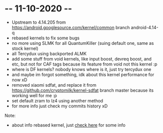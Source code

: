 # -- 11-10-2020 --
* Upstream to 4.14.205 from https://android.googlesource.com/kernel/common branch android-4.14-q
* rebased kernels to fix some bugs
* no more using SLMK for all QuantumKiller (suing default one, same as stock kernel)
* all Tercydux using backported ALMK
* add some stuff from void kernels, like input boost, devreq boost, and etc, but not for CAF tags because its feature from void not this kernel :p
* where is DF kernels? nobody knows where is it, just try tercydux one
* and maybe im forgot something, idk about this kernel performance for now xD
* removed xiaomi sdfat, and replace it from https://github.com/cryptomilk/kernel-sdfat branch master because its working well for me :p
* set default zram to lz4 using another method
* for more info just check my commits history xD

Note:
* about info rebased kernel, just <a href="https://github.com/ZyCromerZ/begonia/blob/changelogs/README.MD">check here</a> for some info